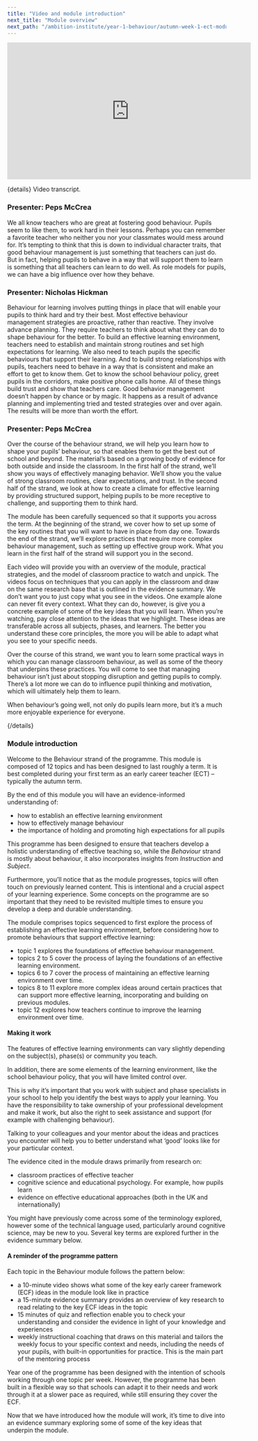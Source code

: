 ```yaml
---
title: "Video and module introduction"
next_title: "Module overview"
next_path: "/ambition-institute/year-1-behaviour/autumn-week-1-ect-module-overview"
---
```


<iframe width="560" height="315" src="https://www.youtube.com/embed/EpjSlCJtPLo" title="Autumn Week 1 ECT Video and Module introduction - YouTube" frameborder="0" allow="accelerometer; autoplay; clipboard-write; encrypted-media; gyroscope; picture-in-picture; web-share" allowfullscreen></iframe>

{details}
Video transcript.

### Presenter: Peps McCrea

We all know teachers who are great at fostering good behaviour. Pupils seem to like
them, to work hard in their lessons. Perhaps you can remember a favorite teacher
who neither you nor your classmates would mess around for. It’s tempting to think
that this is down to individual character traits, that good behaviour management
is just something that teachers can just do.  But in fact, helping pupils to behave
in a way that will support them to learn is something that all teachers can learn
to do well. As role models for pupils, we can have a big influence over how they
behave.

### Presenter: Nicholas Hickman

Behaviour for learning involves putting things in place that will enable your pupils
to think hard and try their best. Most effective behaviour management strategies are
proactive, rather than reactive. They involve advance planning. They require teachers
to think about what they can do to shape behaviour for the better. To build an effective
learning environment, teachers need to establish and maintain strong routines and
set high expectations for learning. We also need to teach pupils the specific behaviours
that support their learning. And to build strong relationships with pupils, teachers
need to behave in a way that is consistent and make an effort to get to know them.
Get to know the school behaviour policy, greet pupils in the corridors, make positive
phone calls home. All of these things build trust and show that teachers care. Good
behavior management doesn’t happen by chance or by magic. It happens as a result
of advance planning and implementing tried and tested strategies over and over again.
The results will be more than worth the effort.

### Presenter: Peps McCrea

Over the course of the behaviour strand, we will help you learn how to shape your
pupils’ behaviour, so that enables them to get the best out of school and beyond.
The material’s based on a growing body of evidence for both outside and inside the
classroom. In the first half of the strand, we’ll show you ways of effectively managing
behavior. We’ll show you the value of strong classroom routines, clear expectations,
and trust. In the second half of the strand, we look at how to create a climate for
effective learning by providing structured support, helping pupils to be more receptive
to challenge, and supporting them to think hard.

The module has been carefully sequenced so that it supports you across the term. At the beginning of the strand, we cover how to set up some of the key routines that you will want to have in place from day one. Towards the end of the strand, we’ll explore practices that require more complex behaviour management, such as setting up effective group work. What you learn in the first half of the strand will support you in the second.

Each video will provide you with an overview of the module, practical strategies, and the model of classroom practice to watch and unpick. The videos focus on techniques that you can apply in the classroom and draw on the same research base that is outlined in the evidence summary. We don’t want you to just copy what you see in the videos. One example alone can never fit every context. What they can do, however, is give you a concrete example of some of the key ideas that you will learn. When you’re watching, pay close attention to the ideas that we highlight. These ideas are transferable across all subjects, phases, and learners. The better you understand these core principles, the more you will be able to adapt what you see to your specific needs.

Over the course of this strand, we want you to learn some practical ways in which you can manage classroom behaviour, as well as some of the theory that underpins these practices. You will come to see that managing behaviour isn’t just about stopping disruption and getting pupils to comply. There’s a lot more we can do to influence pupil thinking and motivation, which will ultimately help them to learn.

When behaviour’s going well, not only do pupils learn more, but it’s a much more enjoyable experience for everyone.

{/details}

### Module introduction

Welcome to the Behaviour strand of the programme. This module is composed of 12 topics and has been designed to last roughly a term. It is best completed during your first term as an early career teacher (ECT) – typically the autumn term.

By the end of this module you will have an evidence-informed understanding of:

- how to establish an effective learning environment
- how to effectively manage behaviour
- the importance of holding and promoting high expectations for all pupils

This programme has been designed to ensure that teachers develop a holistic understanding of effective teaching so, while the _Behaviour_ strand is mostly about behaviour, it also incorporates insights from _Instruction_ and _Subject_.

Furthermore, you’ll notice that as the module progresses, topics will often touch on previously learned content. This is intentional and a crucial aspect of your learning experience. Some concepts on the programme are so important that they need to be revisited multiple times to ensure you develop a deep and durable understanding.

The module comprises topics sequenced to first explore the process of establishing an effective learning environment, before considering how to promote behaviours that support effective learning:

- topic 1 explores the foundations of effective behaviour management.
- topics 2 to 5 cover the process of laying the foundations of an effective learning environment.
- topics 6 to 7 cover the process of maintaining an effective learning environment over time.
- topics 8 to 11 explore more complex ideas around certain practices that can support more effective learning, incorporating and building on previous modules.
- topic 12 explores how teachers continue to improve the learning environment over time.

#### Making it work

The features of effective learning environments can vary slightly depending on the subject(s), phase(s) or community you teach.

In addition, there are some elements of the learning environment, like the school behaviour policy, that you will have limited control over.

This is why it’s important that you work with subject and phase specialists in your school to help you identify the best ways to apply your learning. You have the responsibility to take ownership of your professional development and make it work, but also the right to seek assistance and support (for example with challenging behaviour).

Talking to your colleagues and your mentor about the ideas and practices you encounter will help you to better understand what ‘good’ looks like for your particular context.

The evidence cited in the module draws primarily from research on:

- classroom practices of effective teacher
- cognitive science and educational psychology. For example, how pupils learn
- evidence on effective educational approaches (both in the UK and internationally)

You might have previously come across some of the terminology explored, however some of the technical language used, particularly around cognitive science, may be new to you. Several key terms are explored further in the evidence summary below.

#### A reminder of the programme pattern

Each topic in the Behaviour module follows the pattern below:

- a 10-minute video shows what some of the key early career framework (ECF) ideas in the module look like in practice
- a 15-minute evidence summary provides an overview of key research to read relating to the key ECF ideas in the topic
- 15 minutes of quiz and reflection enable you to check your understanding and consider the evidence in light of your knowledge and experiences
- weekly instructional coaching that draws on this material and tailors the weekly focus to your specific context and needs, including the needs of your pupils, with built-in opportunities for practice. This is the main part of the mentoring process

Year one of the programme has been designed with the intention of schools working through one topic per week. However, the programme has been built in a flexible way so that schools can adapt it to their needs and work through it at a slower pace as required, while still ensuring they cover the ECF.

Now that we have introduced how the module will work, it’s time to dive into an evidence summary exploring some of some of the key ideas that underpin the module.
